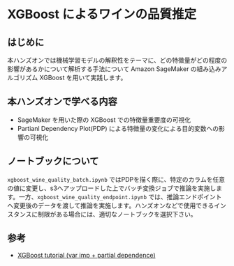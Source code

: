 # XGBoost によるワインの品質推定

## はじめに
本ハンズオンでは機械学習モデルの解釈性をテーマに、どの特徴量がどの程度の影響があるかについて解析する手法について Amazon SageMaker の組み込みアルゴリズム XGBoost を用いて実践します。

## 本ハンズオンで学べる内容
- SageMaker を用いた際の XGBoost での特徴量重要度の可視化
- Partianl Dependency Plot(PDP) による特徴量の変化による目的変数への影響の可視化

## ノートブックについて
`xgboost_wine_quality_batch.ipynb`  ではPDPを描く際に、特定のカラムを任意の値に変更し、s3へアップロードした上でバッチ変換ジョブで推論を実施します。一方、`xgboost_wine_quality_endpoint.ipynb` では、推論エンドポイントへ変更後のデータを渡して推論を実施します。ハンズオンなどで使用できるインスタンスに制限がある場合には、適切なノートブックを選択下さい。

## 参考
- [XGBoost tutorial (var imp + partial dependence)](https://www.kaggle.com/chalkalan/xgboost-tutorial-var-imp-partial-dependence)
